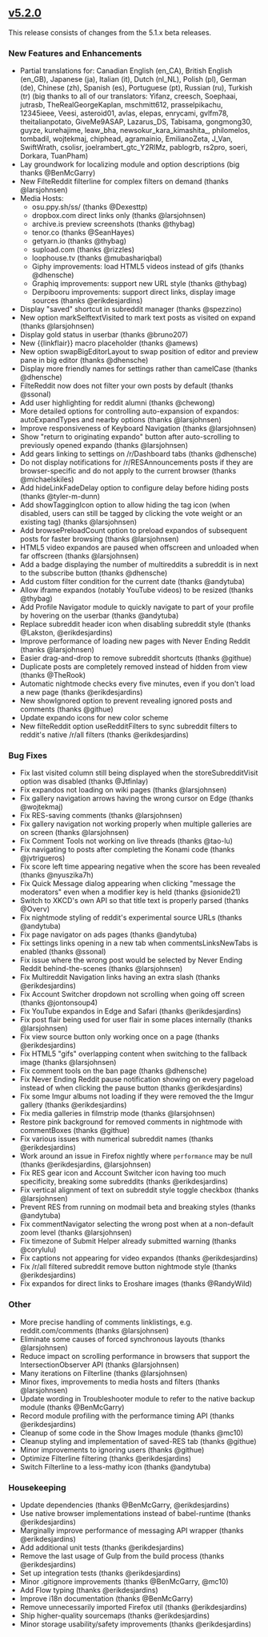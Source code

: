 ## [v5.2.0](https://github.com/honestbleeps/Reddit-Enhancement-Suite/releases/v5.2.0)

This release consists of changes from the 5.1.x beta releases.

### New Features and Enhancements

- Partial translations for: Canadian English (en_CA), British English (en_GB), Japanese (ja), Italian (it), Dutch (nl_NL), Polish (pl), German (de), Chinese (zh), Spanish (es), Portuguese (pt), Russian (ru), Turkish (tr) (big thanks to all of our translators: Yifanz, creesch, Soephaai, jutrasb, TheRealGeorgeKaplan, mschmitt612, prasselpikachu, 12345ieee, Veesi, asteroid01, avlas, elepas, enrycami, gvlfm78, theitalianpotato, GiveMe9ASAP, Lazarus_DS, Tabisama, gongmong30, guyze, kurehajime,  leaw_bha, newsokur_kara_kimashita_, philomelos, tombadil, wojtekmaj, chiphead, agramainio, EmilianoZeta, J_Van, SwiftWrath, csolisr, joelrambert_gtc_Y2RlMz, pablogrb, rs2pro, soeri, Dorkara, TuanPham)
- Lay groundwork for localizing module and option descriptions (big thanks @BenMcGarry)
- New FilteReddit filterline for complex filters on demand (thanks @larsjohnsen)
- Media Hosts:
	- osu.ppy.sh/ss/ (thanks @Dexesttp)
	- dropbox.com direct links only (thanks @larsjohnsen)
	- archive.is preview screenshots (thanks @thybag)
	- tenor.co (thanks @SeanHayes)
    - getyarn.io (thanks @thybag)
    - supload.com (thanks @rizzles)
    - loophouse.tv (thanks @mubashariqbal)
    - Giphy improvements: load HTML5 videos instead of gifs (thanks @dhensche)
    - Graphiq improvements: support new URL style (thanks @thybag)
    - Derpibooru improvements: support direct links, display image sources (thanks @erikdesjardins)
- Display "saved" shortcut in subreddit manager (thanks @spezzino)
- New option markSelftextVisited to mark text posts as visited on expand (thanks @larsjohnsen)
- Display gold status in userbar (thanks @bruno207)
- New {{linkflair}} macro placeholder (thanks @amews)
- New option swapBigEditorLayout to swap position of editor and preview pane in big editor (thanks @dhensche)
- Display more friendly names for settings rather than camelCase (thanks @dhensche)
- FilteReddit now does not filter your own posts by default (thanks @ssonal)
- Add user highlighting for reddit alumni (thanks @chewong)
- More detailed options for controlling auto-expansion of expandos: autoExpandTypes and nearby options (thanks @larsjohnsen)
- Improve responsiveness of Keyboard Navigation (thanks @larsjohnsen)
- Show "return to originating expando" button after auto-scrolling to previously opened expando (thanks @larsjohnsen)
- Add gears linking to settings on /r/Dashboard tabs (thanks @dhensche)
- Do not display notifications for /r/RESAnnouncements posts if they are browser-specific and do not apply to the current browser (thanks @michaelskiles)
- Add hideLinkFadeDelay option to configure delay before hiding posts (thanks @tyler-m-dunn)
- Add showTaggingIcon option to allow hiding the tag icon (when disabled, users can still be tagged by clicking the vote weight or an existing tag) (thanks @larsjohnsen)
- Add browsePreloadCount option to preload expandos of subsequent posts for faster browsing (thanks @larsjohnsen)
- HTML5 video expandos are paused when offscreen and unloaded when far offscreen (thanks @larsjohnsen)
- Add a badge displaying the number of multireddits a subreddit is in next to the subscribe button (thanks @dhensche)
- Add custom filter condition for the current date (thanks @andytuba)
- Allow iframe expandos (notably YouTube videos) to be resized (thanks @thybag)
- Add Profile Navigator module to quickly navigate to part of your profile by hovering on the userbar (thanks @andytuba)
- Replace subreddit header icon when disabling subreddit style (thanks @Lakston, @erikdesjardins)
- Improve performance of loading new pages with Never Ending Reddit (thanks @larsjohnsen)
- Easier drag-and-drop to remove subreddit shortcuts (thanks @githue)
- Duplicate posts are completely removed instead of hidden from view (thanks @TheRook)
- Automatic nightmode checks every five minutes, even if you don't load a new page (thanks @erikdesjardins)
- New showIgnored option to prevent revealing ignored posts and comments (thanks @githue)
- Update expando icons for new color scheme
- New filteReddit option useRedditFilters to sync subreddit filters to reddit's native /r/all filters (thanks @erikdesjardins)

### Bug Fixes

- Fix last visited column still being displayed when the storeSubredditVisit option was disabled (thanks @Jtfinlay)
- Fix expandos not loading on wiki pages (thanks @larsjohnsen)
- Fix gallery navigation arrows having the wrong cursor on Edge (thanks @wojtekmaj)
- Fix RES-saving comments (thanks @larsjohnsen)
- Fix gallery navigation not working properly when multiple galleries are on screen (thanks @larsjohnsen)
- Fix Comment Tools not working on live threads (thanks @tao-lu)
- Fix navigating to posts after completing the Konami code (thanks @jvtrigueros)
- Fix score left time appearing negative when the score has been revealed (thanks @nyuszika7h)
- Fix Quick Message dialog appearing when clicking "message the moderators" even when a modifier key is held (thanks @sionide21)
- Switch to XKCD's own API so that title text is properly parsed (thanks @Overv)
- Fix nightmode styling of reddit's experimental source URLs (thanks @andytuba)
- Fix page navigator on ads pages (thanks @andytuba)
- Fix settings links opening in a new tab when commentsLinksNewTabs is enabled (thanks @ssonal)
- Fix issue where the wrong post would be selected by Never Ending Reddit behind-the-scenes (thanks @larsjohnsen)
- Fix Multireddit Navigation links having an extra slash (thanks @erikdesjardins)
- Fix Account Switcher dropdown not scrolling when going off screen (thanks @jontonsoup4)
- Fix YouTube expandos in Edge and Safari (thanks @erikdesjardins)
- Fix post flair being used for user flair in some places internally (thanks @larsjohnsen)
- Fix view source button only working once on a page (thanks @erikdesjardins)
- Fix HTML5 "gifs" overlapping content when switching to the fallback image (thanks @larsjohnsen)
- Fix comment tools on the ban page (thanks @dhensche)
- Fix Never Ending Reddit pause notification showing on every pageload instead of when clicking the pause button (thanks @erikdesjardins)
- Fix some Imgur albums not loading if they were removed the the Imgur gallery (thanks @erikdesjardins)
- Fix media galleries in filmstrip mode (thanks @larsjohnsen)
- Restore pink background for removed comments in nightmode with commentBoxes (thanks @githue)
- Fix various issues with numerical subreddit names (thanks @erikdesjardins)
- Work around an issue in Firefox nightly where `performance` may be null (thanks @erikdesjardins, @larsjohnsen)
- Fix RES gear icon and Account Switcher icon having too much specificity, breaking some subreddits (thanks @erikdesjardins)
- Fix vertical alignment of text on subreddit style toggle checkbox (thanks @larsjohnsen)
- Prevent RES from running on modmail beta and breaking styles (thanks @andytuba)
- Fix commentNavigator selecting the wrong post when at a non-default zoom level (thanks @larsjohnsen)
- Fix timezone of Submit Helper already submitted warning (thanks @corylulu)
- Fix captions not appearing for video expandos (thanks @erikdesjardins)
- Fix /r/all filtered subreddit remove button nightmode style (thanks @erikdesjardins)
- Fix expandos for direct links to Eroshare images (thanks @RandyWild)

### Other

- More precise handling of comments linklistings, e.g. reddit.com/comments (thanks @larsjohnsen)
- Eliminate some causes of forced synchronous layouts (thanks @larsjohnsen)
- Reduce impact on scrolling performance in browsers that support the IntersectionObserver API (thanks @larsjohnsen)
- Many iterations on Filterline (thanks @larsjohnsen)
- Minor fixes, improvements to media hosts and filters (thanks @larsjohnsen)
- Update wording in Troubleshooter module to refer to the native backup module (thanks @BenMcGarry)
- Record module profiling with the performance timing API (thanks @erikdesjardins)
- Cleanup of some code in the Show Images module (thanks @mc10)
- Cleanup styling and implementation of saved-RES tab (thanks @githue)
- Minor improvements to ignoring users (thanks @githue)
- Optimize Filterline filtering (thanks @erikdesjardins)
- Switch Filterline to a less-mathy icon (thanks @andytuba)

### Housekeeping

- Update dependencies (thanks @BenMcGarry, @erikdesjardins)
- Use native browser implementations instead of babel-runtime (thanks @erikdesjardins)
- Marginally improve performance of messaging API wrapper (thanks @erikdesjardins)
- Add additional unit tests (thanks @erikdesjardins)
- Remove the last usage of Gulp from the build process (thanks @erikdesjardins)
- Set up integration tests (thanks @erikdesjardins)
- Minor .gitignore improvements (thanks @BenMcGarry, @mc10)
- Add Flow typing (thanks @erikdesjardins)
- Improve i18n documentation (thanks @BenMcGarry)
- Remove unnecessarily imported Firefox util (thanks @erikdesjardins)
- Ship higher-quality sourcemaps (thanks @erikdesjardins)
- Minor storage usability/safety improvements (thanks @erikdesjardins)
